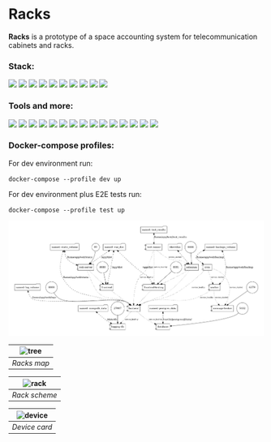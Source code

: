 # Racks
**Racks** is a prototype of a space accounting system for telecommunication cabinets and racks.

### Stack:
![](https://img.shields.io/badge/python-3.10-blue) ![](https://img.shields.io/badge/django-4.1-blue) ![](https://img.shields.io/badge/django%20REST%20framework-3.13-red) ![](https://img.shields.io/badge/celery-5.2.7-green)
![](https://img.shields.io/badge/postgreSQL-12.0-blue) ![](https://img.shields.io/badge/redis-6.2.7-red) ![](https://img.shields.io/badge/mongoDB-4.0.4-green)
![](https://img.shields.io/badge/node.js-6.13.4-brightgreen) ![](https://img.shields.io/badge/vue.js-3.2-brightgreen) ![](https://img.shields.io/badge/tailwindCSS-3.2-blue)

### Tools and more:
![](https://img.shields.io/badge/docker-20.10.21-blue) ![](https://img.shields.io/badge/docker%20compose-v2.12.2-blue) ![](https://img.shields.io/badge/docker--compose--viz-1.1.0-blue)
![](https://img.shields.io/badge/flake8-5.0.4-orange) ![](https://img.shields.io/badge/mypy-0.982-red)
![](https://img.shields.io/badge/unittest-3.10-yellow) ![](https://img.shields.io/badge/selenium-3.141.0-brightgreen) ![](https://img.shields.io/badge/selenium%20grid-4-yellowgreen) ![](https://img.shields.io/badge/html--testRunner-1.2.1-orange)
![](https://img.shields.io/badge/sphinx-2.2.11-blue) ![](https://img.shields.io/badge/drf--yasg-1.21.4-orange)
![](https://img.shields.io/badge/djoser-2.1.0-blue) ![](https://img.shields.io/badge/django--mongolog-0.9.4-green) ![](https://img.shields.io/badge/django--celery--beat-2.4.0-brightgreen)
![](https://img.shields.io/badge/vuelidate-2.0-brightgreen)


### Docker-compose profiles:

For dev environment run:
```
docker-compose --profile dev up
```
For dev environment plus E2E tests run:
```
docker-compose --profile test up
```
![Docker-compose](compose_viz.png)

| ![tree](https://user-images.githubusercontent.com/96002587/202865424-5f57d33c-c63a-408e-9f22-4954feb4a296.png) |
|:--:| 
| *Racks map* |

| ![rack](https://user-images.githubusercontent.com/96002587/202865427-89bec5c8-be2b-4deb-b27d-4561139d4c3a.png) |
|:--:| 
| *Rack scheme* |

| ![device](https://user-images.githubusercontent.com/96002587/202913588-40c33092-f082-41b4-bda2-e986c5b4e89a.png) |
|:--:| 
| *Device card* |
